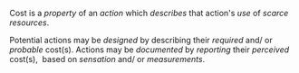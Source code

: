 Cost is a *property* of an *action* which *describes* that action's *use* of *scarce* *resources*.

 Potential actions may be *designed* by describing their *required* and/ or *probable* cost(s). Actions may be *documented* by *reporting* their *perceived* cost(s),  based on *sensation* and/ or *measurements*.
